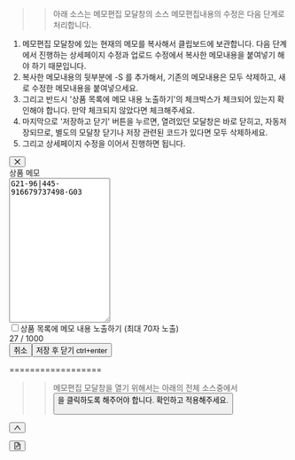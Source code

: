 >> 아래 소스는 메모편집 모달창의 소스
>> 메모편집내용의 수정은 다음 단계로 처리합니다.
1. 메모편집 모달창에 있는 현재의 메모를 복사해서 클립보드에 보관합니다. 다음 단계에서 진행하는 상세페이지 수정과 업로드 수정에서 복사한 메모내용을 붙여넣기 해야 하기 때문입니다.
2. 복사한 메모내용의 뒷부분에 -S 를 추가해서, 기존의 메모내용은 모두 삭제하고, 새로 수정한 메모내용을 붙여넣으세요.
3. 그리고 반드시 '상품 목록에 메모 내용 노출하기'의 체크박스가 체크되어 있는지 확인해야 합니다. 만약 체크되지 않았다면 체크해주세요.
4. 마지막으로 '저장하고 닫기' 버튼을 누르면, 열려있던 모달창은 바로 닫히고, 자동저장되므로, 별도의 모달창 닫기나 저장 관련된 코드가 있다면 모두 삭제하세요.
5. 그리고 상세페이지 수정을 이어서 진행하면 됩니다.

<div class="ant-modal-content"><button type="button" aria-label="Close" class="ant-modal-close"><span class="ant-modal-close-x"><span role="img" aria-label="close" class="anticon anticon-close ant-modal-close-icon"><svg fill-rule="evenodd" viewBox="64 64 896 896" focusable="false" data-icon="close" width="1em" height="1em" fill="currentColor" aria-hidden="true"><path d="M799.86 166.31c.02 0 .04.02.08.06l57.69 57.7c.04.03.05.05.06.08a.12.12 0 010 .06c0 .03-.02.05-.06.09L569.93 512l287.7 287.7c.04.04.05.06.06.09a.12.12 0 010 .07c0 .02-.02.04-.06.08l-57.7 57.69c-.03.04-.05.05-.07.06a.12.12 0 01-.07 0c-.03 0-.05-.02-.09-.06L512 569.93l-287.7 287.7c-.04.04-.06.05-.09.06a.12.12 0 01-.07 0c-.02 0-.04-.02-.08-.06l-57.69-57.7c-.04-.03-.05-.05-.06-.07a.12.12 0 010-.07c0-.03.02-.05.06-.09L454.07 512l-287.7-287.7c-.04-.04-.05-.06-.06-.09a.12.12 0 010-.07c0-.02.02-.04.06-.08l57.7-57.69c.03-.04.05-.05.07-.06a.12.12 0 01.07 0c.03 0 .05.02.09.06L512 454.07l287.7-287.7c.04-.04.06-.05.09-.06a.12.12 0 01.07 0z"></path></svg></span></span></button><div class="ant-modal-header"><div class="ant-modal-title" id=":r2hh:"><div class="ant-row ant-row-no-wrap ant-row-middle css-1li46mu" style="margin-left: -4px; margin-right: -4px; row-gap: 0px;"><div class="ant-col css-1li46mu" style="padding-left: 4px; padding-right: 4px;"><span class="sc-gweoQa cwuvCU H5Medium16 CharacterTitle85">상품 메모</span></div></div></div></div><div class="ant-modal-body"><div class="sc-camqpD cFgZBi ant-flex css-1li46mu ant-flex-align-stretch ant-flex-vertical" style="gap: 6px;"><textarea rows="17" placeholder="상품에 대한 메모를 작성해주세요" class="ant-input css-1li46mu ant-input-outlined">G21-96|445-916679737498-G03</textarea><div class="ant-row ant-row-end css-1li46mu"><div class="ant-col css-1li46mu" style="flex: 1 1 auto;"><label class="ant-checkbox-wrapper ant-checkbox-wrapper-checked sc-jdUcAg fCWmBV css-1li46mu"><span class="ant-checkbox ant-wave-target css-1li46mu ant-checkbox-checked"><input class="ant-checkbox-input" type="checkbox"><span class="ant-checkbox-inner"></span></span><span>상품 목록에 메모 내용 노출하기 (최대 70자 노출)</span></label></div><div class="ant-col css-1li46mu"><span class="sc-gweoQa cwuvCU Body3Regular14 CharacterSecondary45">27 / 1000</span></div></div></div></div><div class="ant-modal-footer"><button type="button" class="ant-btn css-1li46mu ant-btn-default"><span>취소</span></button><button type="button" class="ant-btn css-1li46mu ant-btn-primary"><span>저장 후 닫기 ctrl+enter</span></button></div></div>


==================

>> 메모편집 모달창을 열기 위해서는 아래의 전체 소스중에서 <button class="css-1li46mu ant-float-btn ant-float-btn-default ant-float-btn-circle" type="button"> 을 클릭하도록 해주어야 합니다. 확인하고 적용해주세요.

<div class="ant-float-btn-group css-1li46mu ant-float-btn-group-circle ant-float-btn-group-circle-shadow" style="right: 24px; bottom: 100px;"><button class="css-1li46mu ant-float-btn ant-float-btn-default ant-float-btn-circle" type="button"><div class="ant-float-btn-body"><div class="ant-float-btn-content"><div class="ant-float-btn-icon"><span role="img" aria-label="up" class="anticon anticon-up"><svg viewBox="64 64 896 896" focusable="false" data-icon="up" width="1em" height="1em" fill="currentColor" aria-hidden="true"><path d="M890.5 755.3L537.9 269.2c-12.8-17.6-39-17.6-51.7 0L133.5 755.3A8 8 0 00140 768h75c5.1 0 9.9-2.5 12.9-6.6L512 369.8l284.1 391.6c3 4.1 7.8 6.6 12.9 6.6h75c6.5 0 10.3-7.4 6.5-12.7z"></path></svg></span></div></div></div></button>

<button class="css-1li46mu ant-float-btn ant-float-btn-default ant-float-btn-circle" type="button"><span class="ant-badge ant-badge-status css-1li46mu"><div class="ant-float-btn-body"><div class="ant-float-btn-content"><div class="ant-float-btn-icon"><span role="img" aria-label="file-text" class="anticon anticon-file-text"><svg viewBox="64 64 896 896" focusable="false" data-icon="file-text" width="1em" height="1em" fill="currentColor" aria-hidden="true"><path d="M854.6 288.6L639.4 73.4c-6-6-14.1-9.4-22.6-9.4H192c-17.7 0-32 14.3-32 32v832c0 17.7 14.3 32 32 32h640c17.7 0 32-14.3 32-32V311.3c0-8.5-3.4-16.7-9.4-22.7zM790.2 326H602V137.8L790.2 326zm1.8 562H232V136h302v216a42 42 0 0042 42h216v494zM504 618H320c-4.4 0-8 3.6-8 8v48c0 4.4 3.6 8 8 8h184c4.4 0 8-3.6 8-8v-48c0-4.4-3.6-8-8-8zM312 490v48c0 4.4 3.6 8 8 8h384c4.4 0 8-3.6 8-8v-48c0-4.4-3.6-8-8-8H320c-4.4 0-8 3.6-8 8z"></path></svg></span></div></div></div><sup data-show="true" class="ant-scroll-number ant-badge-dot" style="background: rgb(24, 144, 255);"></sup></span></button></div>